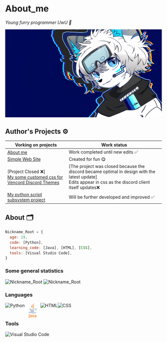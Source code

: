 # About_me
<p><em>Young furry programmer UwU 🦊
</em></p>

<img src="https://github.com/NicknameRoot/NicknameRoot/blob/main/Fox.png">

## Author's Projects ⚙️

| **Vorking on projects**|**Work status**|
| ------------------------ | --------------------------------- |
|[About me](https://github.com/NicknameRoot/NicknameRoot)| Work completed until new edits ✅|
|[Simple Web Site](https://github.com/NicknameRoot/Test_Web_Site)| Created for fun 😋| 
|[Project Closed ❌] <br> [My some customed css for Vencord Discord Themes](https://github.com/NicknameRoot/Discord_Themes-By-Nickname_Root)|[The project was closed because the discord became optimal in design with the latest update] <br> Edits appear in css as the discord client itself updates❌|
|[My python script subsystem project](https://github.com/NicknameRoot/Simple_Bootloader_on_Python)|Will be further developed and improved ✅|

## About 🗂️

```javascript
Nickname_Root = {
  age: 19,
  code: [Python],
  learning_code: [Java], [HTML], [CSS],
  tools: [Visual Studio Code],
}
```


### Some general statistics
![Nickname_Root](https://github-readme-stats.vercel.app/api?username=NicknameRoot\&show_icons=true\&show=reviews,discussions_started,discussions_answered,prs_merged,prs_merged_percentage=true&rank_icon=github&theme=merko)
![Nickname_Root](https://github-readme-stats.vercel.app/api/top-langs/?username=NicknameRoot\&layout=donut&theme=merko)


### Languages

<a href="https://en.wikipedia.org/wiki/Python_(programming_language)"><img title="Python" align="left" height="50" src="https://upload.wikimedia.org/wikipedia/commons/c/c3/Python-logo-notext.svg"></a>
<a href="https://en.wikipedia.org/wiki/Java_(programming_language)"><img title="Java" align="left" height="50" src="https://raw.githubusercontent.com/github/explore/5b3600551e122a3277c2c5368af2ad5725ffa9a1/topics/java/java.png"></a>
<a href="https://en.wikipedia.org/wiki/HTML"><img title="HTML" align="left" height="50" src="https://upload.wikimedia.org/wikipedia/commons/6/61/HTML5_logo_and_wordmark.svg"></a>
<a href="https://en.wikipedia.org/wiki/CSS"><img title="CSS" align="left" height="50" src="https://upload.wikimedia.org/wikipedia/commons/d/d5/CSS3_logo_and_wordmark.svg"></a>


<br />
<br />

### Tools

<a href="https://en.wikipedia.org/wiki/Microsoft_Visual_Studio_Code"><img title="Visual Studio Code" align="left" height="50" src="https://upload.wikimedia.org/wikipedia/commons/thumb/2/2d/Visual_Studio_Code_1.18_icon.svg/32px-Visual_Studio_Code_1.18_icon.svg.png"></a>
